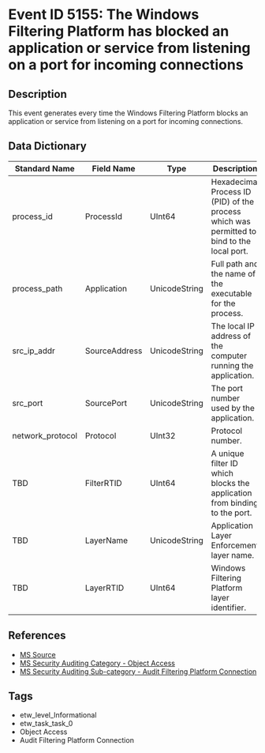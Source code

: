 # Event ID 5155: The Windows Filtering Platform has blocked an application or service from listening on a port for incoming connections

## Description
This event generates every time the Windows Filtering Platform blocks an application or service from listening on a port for incoming connections.

## Data Dictionary
|Standard Name|Field Name|Type|Description|Sample Value|
|---|---|---|---|---|
|process_id|ProcessId|UInt64|Hexadecimal Process ID (PID) of the process which was permitted to bind to the local port.|`2628`|
|process_path|Application|UnicodeString|Full path and the name of the executable for the process.|`\device\harddiskvolume2\users\test\desktop\netcat\nc.exe`|
|src_ip_addr|SourceAddress|UnicodeString|The local IP address of the computer running the application.|`0.0.0.0`|
|src_port|SourcePort|UnicodeString|The port number used by the application.|`5555`|
|network_protocol|Protocol|UInt32|Protocol number.|`6`|
|TBD|FilterRTID|UInt64|A unique filter ID which blocks the application from binding to the port.|`84576`|
|TBD|LayerName|UnicodeString|Application Layer Enforcement layer name.|`%%14609`|
|TBD|LayerRTID|UInt64|Windows Filtering Platform layer identifier.|`40`|

## References
* [MS Source](https://github.com/MicrosoftDocs/windows-itpro-docs/blob/master/windows/security/threat-protection/auditing/event-5155.md)
* [MS Security Auditing Category - Object Access](https://docs.microsoft.com/en-us/windows/security/threat-protection/auditing/advanced-security-audit-policy-settings#object-access)
* [MS Security Auditing Sub-category - Audit Filtering Platform Connection](https://github.com/MicrosoftDocs/windows-itpro-docs/tree/master/windows/security/threat-protection/auditing/audit-filtering-platform-connection.md)

## Tags
* etw_level_Informational
* etw_task_task_0
* Object Access
* Audit Filtering Platform Connection